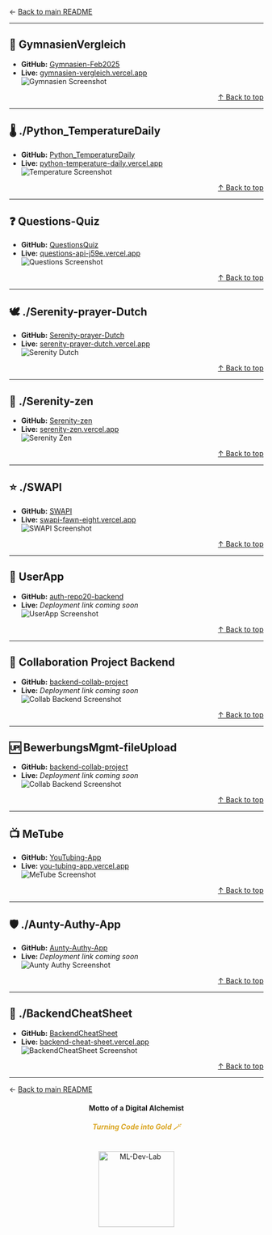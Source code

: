 <a id="top"></a>
<p align="left">← <a href="./README.md">Back to main README</a></p>

---

## 🏫 **GymnasienVergleich**
- **GitHub:** [Gymnasien-Feb2025](https://github.com/Marga-Lensen/Gymnasien-Feb2025)  
- **Live:** [gymnasien-vergleich.vercel.app](https://gymnasien-vergleich.vercel.app)  
![Gymnasien Screenshot](assets/image-10.png)

<p align="right"><a href="#top">↑ Back to top</a></p>

---

## 🌡️ **./Python_TemperatureDaily**
- **GitHub:** [Python_TemperatureDaily](https://github.com/Marga-Lensen/Python_TemperatureDaily)  
- **Live:** [python-temperature-daily.vercel.app](https://python-temperature-daily.vercel.app)  
![Temperature Screenshot](assets/image-6.png)

<p align="right"><a href="#top">↑ Back to top</a></p>

---

## ❓ **Questions-Quiz**
- **GitHub:** [QuestionsQuiz](https://github.com/Marga-Lensen/QuestionsQuiz)  
- **Live:** [questions-api-j59e.vercel.app](https://questions-api-j59e.vercel.app)  
![Questions Screenshot](assets/image-7.png)

<p align="right"><a href="#top">↑ Back to top</a></p>

---

## 🕊️ **./Serenity-prayer-Dutch**
- **GitHub:** [Serenity-prayer-Dutch](https://github.com/Marga-Lensen/Serenity-prayer-Dutch)  
- **Live:** [serenity-prayer-dutch.vercel.app](https://serenity-prayer-dutch.vercel.app)  
![Serenity Dutch](assets/image-12.png)

<p align="right"><a href="#top">↑ Back to top</a></p>

---

## 🧘 **./Serenity-zen**
- **GitHub:** [Serenity-zen](https://github.com/Marga-Lensen/Serenity-zen)  
- **Live:** [serenity-zen.vercel.app](https://serenity-zen.vercel.app)  
![Serenity Zen](assets/image-8.png)

<p align="right"><a href="#top">↑ Back to top</a></p>

---

## ⭐ **./SWAPI**
- **GitHub:** [SWAPI](https://github.com/Marga-Lensen/SWAPI)  
- **Live:** [swapi-fawn-eight.vercel.app](https://swapi-fawn-eight.vercel.app)  
![SWAPI Screenshot](assets/image-9.png)

<p align="right"><a href="#top">↑ Back to top</a></p>

---

## 👤 **UserApp**
- **GitHub:** [auth-repo20-backend](https://github.com/Marga-Lensen/auth-repo20-backend)  
- **Live:** _Deployment link coming soon_  
![UserApp Screenshot](assets/image-4.png)

<p align="right"><a href="#top">↑ Back to top</a></p>

---

## 🤝 **Collaboration Project Backend**
- **GitHub:** [backend-collab-project](https://github.com/Marga-Lensen/backend-collab-project)  
- **Live:** _Deployment link coming soon_  
![Collab Backend Screenshot](./assets/image-3.png)

<p align="right"><a href="#top">↑ Back to top</a></p>

---
## 🆙 **BewerbungsMgmt-fileUpload**
- **GitHub:** [backend-collab-project](https://github.com/Marga-Lensen/BewerbungsMgmt-fileUpload?tab=readme-ov-file)  
- **Live:** _Deployment link coming soon_  
![Collab Backend Screenshot](./assets/(image-13.png))

<p align="right"><a href="#top">↑ Back to top</a></p>

---

## 📺 **MeTube**
- **GitHub:** [YouTubing-App](https://github.com/Marga-Lensen/YouTubing-App)  
- **Live:** [you-tubing-app.vercel.app](https://you-tubing-app.vercel.app)  
![MeTube Screenshot](assets/image-2.png)

<p align="right"><a href="#top">↑ Back to top</a></p>

---

## 🛡️ **./Aunty-Authy-App**
- **GitHub:** [Aunty-Authy-App](https://github.com/Marga-Lensen/Aunty-Authy-App)  
- **Live:** _Deployment link coming soon_  
![Aunty Authy Screenshot](assets/image-1.png)

<p align="right"><a href="#top">↑ Back to top</a></p>

---

## 🧾 **./BackendCheatSheet**
- **GitHub:** [BackendCheatSheet](https://github.com/Marga-Lensen/BackendCheatSheet)  
- **Live:** [backend-cheat-sheet.vercel.app](https://backend-cheat-sheet.vercel.app)  
![BackendCheatSheet Screenshot](assets/image.png)

<p align="right"><a href="#top">↑ Back to top</a></p>

---

<p align="left">← <a href="./README.md">Back to main README</a></p>

<footer align="center" style="margin-top: 20px">
  <h4>Motto of a Digital Alchemist</h4>
  <h5 style="font-style: bold; color: goldenrod">Turning Code into Gold 🪄</h5>
  <img src="ML_Dev-Lab_transparent-n-cropped.png" 
       alt="ML-Dev-Lab" 
       width="150"
       style="background: transparent; padding: 10px">
</footer>